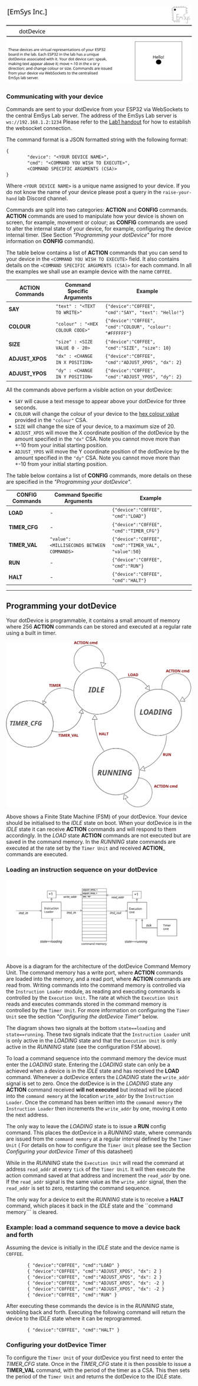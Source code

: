 ![](imgs/Banner.svg)

### Communicating with your device
Commands are sent to your dotDevice from your ESP32 via WebSockets to the central EmSys Lab server. The address of the EmSys Lab server is ```ws://192.168.1.2:1234``` Please refer to the [Lab1 handout](https://github.com/STFleming/EmSys_Lab1) for how to establish the websocket connection.

The command format is a JSON formatted string with the following format:
```
{
        "device": "<YOUR DEVICE NAME>",
        "cmd": "<COMMAND YOU WISH TO EXECUTE>",
        <COMMAND SPECIFIC ARGUMENTS (CSA)>
}
```

Where ```<YOUR DEVICE NAME>``` is a unique name assigned to your device. If you do not know the name of your device please post a query in the ```raise-your-hand``` lab Discord channel.

Commands are split into two categories: __ACTION__ and __CONFIG__ commands. __ACTION__ commands are used to manipulate how your device is shown on screen, for example, movement or colour; as __CONFIG__ commands are used to alter the internal state of your device, for example, configuring the device internal timer. (See Section _"Programming your dotDevice"_ for more information on __CONFIG__ commands). 

The table below contains a list of __ACTION__ commands that you can send to your device in the ```<COMMAND YOU WISH TO EXECUTE>``` field. It also contains details on the ```<COMMAND SPECIFIC ARGUMENTS (CSA)>``` for each command.
In all the examples we shall use an example device with the name ```C0FFEE```.

| __ACTION Commands__                |  __Command Specific Arguments__ |    __Example__ |
|----------------------------|---------------------------|--------------------------------|
| __SAY__     |    ```"text" : "<TEXT TO WRITE>"``` | ```{"device":"C0FFEE", "cmd":"SAY", "text": "Hello!"} ```                                |
| __COLOUR__  |    ```"colour" : "<HEX COLOUR CODE>"``` | ```{"device":"C0FFEE", "cmd":"COLOUR", "colour": "#FFFFFF"} ```                                |
| __SIZE__    |    ```"size" : <SIZE VALUE 0 - 20>``` | ```{"device":"C0FFEE", "cmd":"SIZE", "size": 10} ```                                |
| __ADJUST_XPOS__ |    ```"dx" : <CHANGE IN X POSITION>``` | ```{"device":"C0FFEE", "cmd":"ADJUST_XPOS", "dx": 2} ```                                |
| __ADJUST_YPOS__ |    ```"dy" : <CHANGE IN Y POSITION>``` | ```{"device":"C0FFEE", "cmd":"ADJUST_YPOS", "dy": 2} ```                                |

All the commands above perform a visible action on your dotDevice: 
* ```SAY``` will cause a text messge to appear above your dotDevice for three seconds.
* ```COLOUR``` will change the colour of your device to the [hex colour value](https://www.w3schools.com/colors/colors_picker.asp) provided in the ```"colour"``` CSA. 
* ```SIZE``` will change the size of your device, to a maximum size of 20.
* ```ADJUST_XPOS``` will move the X coordinate position of the dotDevice by the amount specified in the ```"dx"``` CSA. Note you cannot move more than +-10 from your initial starting position. 
* ```ADJUST_YPOS``` will move the Y coordinate position of the dotDevice by the amount specified in the ```"dy"``` CSA. Note you cannot move more than +-10 from your initial starting position. 

The table below contains a list of __CONFIG__ commands, more details on these are specified in the _"Programming your dotDevice"_. 

| __CONFIG Commands__                |  __Command Specific Arguments__ |    __Example__ |
|----------------------------|---------------------------|--------------------------------|
| __LOAD__ |    -  |  ```{"device":"C0FFEE", "cmd":"LOAD"} ```       | 
| __TIMER_CFG__ |    -  | ```{"device":"C0FFEE", "cmd":"TIMER_CFG"} ``` |
| __TIMER_VAL__ |   ```"value": <MILLISECONDS BETWEEN COMMANDS>``` | ```{"device":"C0FFEE", "cmd":"TIMER_VAL", "value":50} ``` |
| __RUN__ |    -  | ```{"device":"C0FFEE", "cmd":"RUN"} ```       |
| __HALT__ |    -  | ```{"device":"C0FFEE", "cmd":"HALT"} ```         |

-------------------------------------------------
## Programming your dotDevice

Your dotDevice is programmable, it contains a small amount of memory where 256 __ACTION__ commands can be stored and executed at a regular rate using a built in timer.  

![](imgs/configuration_fsm.svg)

Above shows a Finite State Machine (FSM) of your dotDevice. Your device should be initialised to the _IDLE_ state on boot. When your dotDevice is in the _IDLE_ state it can receive __ACTION__ commands and will respond to them accordingly. In the _LOAD_ state __ACTION__ commands are not executed but are saved in the command memory. In the _RUNNING_ state commands are executed at the rate set by the ```Timer Unit``` and received __ACTION___ commands are executed. 

### Loading an instruction sequence on your dotDevice
![](imgs/programmable_architecture.svg)

Above is a diagram for the architecture of the dotDevice Command Memory Unit.
The command memory has a write port, where __ACTION__ commands are loaded into the memory, and a read port, where __ACTION__ commands are read from.
Writing commands into the command memory is controlled via the ```Instruction Loader``` module, as reading and executing commands is controlled by the ```Execution Unit```. The rate at which the ```Execution Unit``` reads and executes commands stored in the command memory is controlled by the ```Timer Unit```. For more information on configuring the ```Timer Unit``` see the section _"Configuring the dotDevice Timer"_ below. 

The diagram shows two signals at the bottom ```state==loading``` and ```state==running```. These two signals indicate that the ```Instruction Loader``` unit is only active in the _LOADING_ state and that the ```Execution Unit``` is only active in the _RUNNING_ state (see the configuration FSM above).

To load a command sequence into the command memory the device must enter the _LOADING_ state. 
Entering the _LOADING_ state can only be a achieved when a device is in the _IDLE_ state and has received the __LOAD__ command.
Whenever a dotDevice enters the _LOADING_ state the ```write_addr``` signal is set to zero. 
Once the dotDevice is in the _LOADING_ state any __ACTION__ command received __will not executed__ but instead will be placed into the ```command memory``` at the location ```write_addr``` by the  ```Instruction Loader```. Once the command has been written into the ```command memory``` the ```Instruction Loader``` then increments the ```write_addr``` by one, moving it onto the next address.  

The only way to leave the _LOADING_ state is to issue a __RUN__ config command. This places the dotDevice in a _RUNNING_ state, where commands are issued from the ```command memory``` at a regular interval defined by the ```Timer Unit``` ( For details on how to configure the ```Timer Unit``` please see the Section _Configuring your dotDevice Timer_ of this datasheet) 

While in the _RUNNING_ state the ```Execution Unit``` will read the command at address ```read_addr``` at every ```tick``` of the ```Timer Unit```. It will then execute the action command saved at that address and increment the ```read_addr``` by one. If the ```read_addr``` signal is the same value as the ```write_addr``` signal, then the ```read_addr``` is set to zero, restarting the command sequence. 

The only way for a device to exit the _RUNNING_ state is to receive a __HALT__ command, which places it back in the _IDLE_ state and the ``command memory``` is cleared.

### Example: load a command sequence to move a device back and forth
Assuming the device is initially in the _IDLE_ state and the device name is ```C0FFEE```.

```
        { "device":"C0FFEE", "cmd":"LOAD" }
        { "device":"C0FFEE", "cmd":"ADJUST_XPOS", "dx": 2 }
        { "device":"C0FFEE", "cmd":"ADJUST_XPOS", "dx": 2 }
        { "device":"C0FFEE", "cmd":"ADJUST_XPOS", "dx": -2 }
        { "device":"C0FFEE", "cmd":"ADJUST_XPOS", "dx": -2 }
        { "device":"C0FFEE", "cmd":"RUN" }
```

After executing these commands the device is in the _RUNNING_ state, wobbling back and forth.
Executing the following command will return the device to the _IDLE_ state where it can be reprogrammed.

```
        { "device":"C0FFEE", "cmd":"HALT" }
```
### Configuring your dotDevice Timer

To configure the ```Timer Unit``` of your dotDevice you first need to enter the _TIMER\_CFG_ state. Once in the _TIMER\_CFG_ state it is then possible to issue a __TIMER\_VAL__ command, with the period of the timer as a CSA. This then sets the period of the ```Timer Unit``` and returns the dotDevice to the _IDLE_ state.

